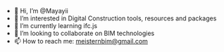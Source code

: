 - 👋 Hi, I’m @Mayayii
- 👀 I’m interested in Digital Construction tools, resources and packages
- 🌱 I’m currently learning ifc.js
- 💞️ I’m looking to collaborate on BIM technologies
- 📫 How to reach me: meisternbim@gmail.com

<!---
Mayayii/Mayayii is a ✨ special ✨ repository because its `README.md` (this file) appears on your GitHub profile.
You can click the Preview link to take a look at your changes.
--->
